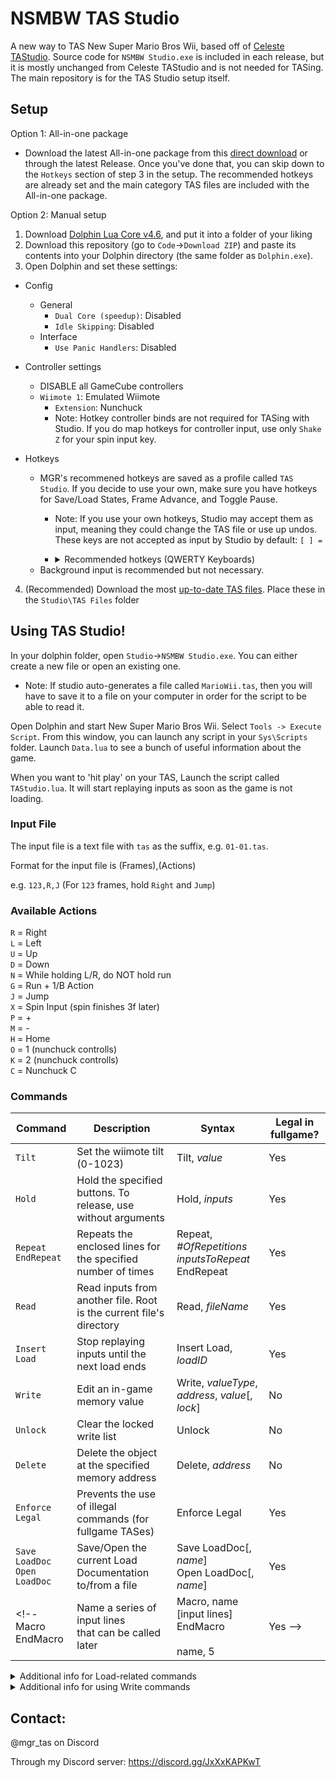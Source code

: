 # NSMBW TAS Studio
A new way to TAS New Super Mario Bros Wii, based off of [Celeste TAStudio](https://github.com/EverestAPI/CelesteTAS-EverestInterop/tree/a968bc96f958d67ddce3de84175f0e2b0bad1572). Source code for `NSMBW Studio.exe` is included in each release, but it is mostly unchanged from Celeste TAStudio and is not needed for TASing. The main repository is for the TAS Studio setup itself.

## Setup
Option 1: All-in-one package
- Download the latest All-in-one package from this [direct download](https://cdn.discordapp.com/attachments/1177707752299180172/1395838781432791125/Dolphin-nsmwTAS-FullSetup.zip?ex=687be7aa&is=687a962a&hm=36b7ee3fad743521e3c10e84ef6b941208f02f2f6c25d7958bf9ef29470fb6ef&) or through the latest Release. Once you've done that, you can skip down to the `Hotkeys` section of step 3 in the setup. The recommended hotkeys are already set and the main category TAS files are included with the All-in-one package.

Option 2: Manual setup
1. Download [Dolphin Lua Core v4.6](https://github.com/MikeXander/Dolphin-Lua-Core/releases/tag/v4.6), and put it into a folder of your liking
2. Download this repository (go to `Code`->`Download ZIP`) and paste its contents into your Dolphin directory (the same folder as `Dolphin.exe`).
3. Open Dolphin and set these settings:
- Config
  - General
    - `Dual Core (speedup)`: Disabled
    - `Idle Skipping`: Disabled
  - Interface
    - `Use Panic Handlers`: Disabled
    
- Controller settings
  - DISABLE all GameCube controllers
  - `Wiimote 1`: Emulated Wiimote
    - `Extension`: Nunchuck
    - Note: Hotkey controller binds are not required for TASing with Studio. If you do map hotkeys for controller input, use only `Shake Z` for your spin input key.

- Hotkeys
  - MGR's recommened hotkeys are saved as a profile called `TAS Studio`. If you decide to use your own, make sure you have hotkeys for Save/Load States, Frame Advance, and Toggle Pause.
    - Note: If you use your own hotkeys, Studio may accept them as input, meaning they could change the TAS file or use up undos. These keys are not accepted as input by Studio by default:  `[ ] =`
    - <details>
        <summary>Recommended hotkeys (QWERTY Keyboards)</summary>
      
        `[` = Frame Advance\
        `]` = Play/Pause\
        `Right Shift` = Uncap emulation speed
      
        `Alt`+`-` = Save state to selected slot\
        `=` = Load state from selected slot\
        `Ctrl`+`Shift`+`-` = Undo Save State\
        `Ctrl`+`Shift`+`=` = Undo Load State
      
        `Ctrl`+`Shift`+`1` = Select slot 1 (Use 1-9 and 0 to select slots 1-10)\
        `Alt`+`Shift`+`1` = Save state to slot 1 (Use 1-9 and 0 to save to slots 1-10)\
        `Alt`+`Shift`+`Q` = Load state from slot 1 (Use Q-P to load from slots 1-10)
   
        `Alt`+`;` = Start selected script\
        `Alt`+`'` = Cancel selected script\
        `Esc` = Stop the current emulation
      </details>
  - Background input is recommended but not necessary.

4. (Recommended) Download the most [up-to-date TAS files](https://github.com/MGR-tas/NsmbwTAS-Files). Place these in the `Studio\TAS Files` folder

## Using TAS Studio!

In your dolphin folder, open `Studio`->`NSMBW Studio.exe`. You can either create a new file or open an existing one.
- Note: If studio auto-generates a file called `MarioWii.tas`, then you will have to save it to a file on your computer in order for the script to be able to read it.

Open Dolphin and start New Super Mario Bros Wii. Select `Tools -> Execute Script`. From this window, you can launch any script in your `Sys\Scripts` folder. Launch `Data.lua` to see a bunch of useful information about the game.

When you want to 'hit play' on your TAS, Launch the script called `TAStudio.lua`. It will start replaying inputs as soon as the game is not loading.

### Input File
The input file is a text file with `tas` as the suffix, e.g. `01-01.tas`.

Format for the input file is (Frames),(Actions)

e.g. `123,R,J` (For `123` frames, hold `Right` and `Jump`)

### Available Actions
`R` = Right\
`L` = Left\
`U` = Up\
`D` = Down\
`N` = While holding L/R, do NOT hold run\
`G` = Run + 1/B Action\
`J` = Jump\
`X` = Spin Input (spin finishes 3f later)\
`P` = +\
`M` = -\
`H` = Home\
`O` = 1 (nunchuck controlls)\
`K` = 2 (nunchuck controlls)\
`C` = Nunchuck C

### Commands
Command|Description|Syntax|Legal in fullgame?
---|---|---|---
`Tilt`|Set the wiimote tilt (0-1023)|Tilt, *value*|Yes
`Hold`|Hold the specified buttons. To release, use without arguments|Hold, *inputs*|Yes
`Repeat`<br>`EndRepeat`|Repeats the enclosed lines for the specified number of times|Repeat, *#OfRepetitions*<br>*inputsToRepeat*<br>EndRepeat|Yes
`Read`|Read inputs from another file. Root is the current file's directory|Read, *fileName*|Yes
`Insert Load`|Stop replaying inputs until the next load ends|Insert Load, *loadID*|Yes
`Write`|Edit an in-game memory value|Write, *valueType*, *address*, *value*[, *lock*]|No
`Unlock`|Clear the locked write list|Unlock|No
`Delete`|Delete the object at the specified memory address|Delete, *address*|No
`Enforce Legal`|Prevents the use of illegal commands (for fullgame TASes)|Enforce Legal|Yes
`Save LoadDoc`<br>`Open LoadDoc`|Save/Open the current Load Documentation to/from a file|Save LoadDoc[, *name*]<br>Open LoadDoc[, *name*]|Yes
<!--Macro<br>EndMacro|Name a series of input lines<br>that can be called later|Macro, name<br>[input lines]<br>EndMacro<br><br>name, 5|Yes -->

<details>
  <summary>Additional info for Load-related commands</summary>

  New Super Mario Bros Wii has inconsistent loading times. By adding an `Insert Load` command, the game will pause the input replay until the next load ends, then continue. This makes sure that the TAS will always sync even if the load length changes. However, if enemy dances or other music cycles are affected, then the TAS may still desync when improvements are made or if the TAS is played on a different version of the game than it was drafted on. There currently is no way around this, unfortunately.

  Each load must be given a unique ID so that the script can document how long each load was and use that information to allow you to use savestates after the load. An example input line would be: `Insert Load, 5-2 Pipe1`

  When you restart `TAStudio.lua`, the load documentation is reset, so the TAS must run through any loads to redocument them. This is usually not a big deal for individual level TASing, but when working with a fullgame file, you may want to use `Save LoadDoc` and `Open LoadDoc`. These commands will save and recall your load documentation so that you can continue working between sessions without having to replay the whole TAS. Here's an example file of how to use that:

```
#Start
Open LoadDoc, 5-4
 250,R
Insert Load, 5-4 Pipe1
 106
Save LoadDoc, 5-4
  50,R
```
  
</details>

<details>
  <summary>Additional info for using Write commands</summary>

  - Available Value Types:\
  `8`\
  `16`\
  `32`\
  `Float`\
  `String`
  - There are a variety of different text strings that you can use instead of a memory address, so here's the list.
  - Strings prefixed with `.` should be placed after a different address (parent) to get good results (for example, `Player.PosX` or `0x8154B804.PosX`)
    - Most strings prefixed with `.` can be used without a parent, in which case they will assume that `Player` is the parent string.
    - Note: In multiplayer, the parent string `Player` only refers to the player who spawns first.

  `IGT` = Value of (InGameTimer - 1)*4096  (maybe I'll automate the conversion someday) (32)\
  `RNG` = The game's RNG state (0x0 - 0xFFFFFFFF) (32)\
  `LifeCount` = Mario's life count (32)\
  `CoinCount` (32)\
  `Score` (32)\
  `SwitchTimer` = Remaining time on a P-Switch timer (32)\
  `LevelDeaths` = Deaths per level (for easily activating super guide blocks; suffix with level name in format `.1-2`, `.5-Tower`) (8)\
  
  `Player` = The player's object address\
  `.PosX` (Float)\
  `.PosY` (Float)\
  `.Collision` = Collision flags (32)\
  `.StarTimer` = Remaining time with star power (Player Only) (32)\
  `.TwirlTimer` = Cooldown between spin inputs (Player Only) (32)\
  `.SlideTimer` = 30 minus frames on ground since starting penguin slide (Player Only) (32)\
  `.SpinTimer` = Remaining time getting upward speed from propeller spin (Player Only) (32)\
  `.Jump` = Chained Jump Counter (Player Only) (32)\
  `.ChainJumpTimer` = Remaining time to jump while activating the next chained jump state (Player Only) (32)\
  `.Powerup` or `.PS` = Player Powerup State (0-6 unless you want to have fun) (32)\
  `.PipeTimerL` and `.PipeTimerR` = Frames since landing on ground and holding L/R (Player Only) (32)
  
  `Inventory` = The game's inventory refference address\
  `.Mushrooms` (32)\
  `.FireFlowers` (32)\
  `.Propellers` (32)\
  `.IceFlowers` (32)\
  `.Penguins` (32)\
  `.Minis` (32)\
  `.Stars` (32)\
  `.ps7s` (32) (don't ask)
</details>



## Contact: 
@mgr_tas on Discord

Through my Discord server: https://discord.gg/JxXxKAPKwT
